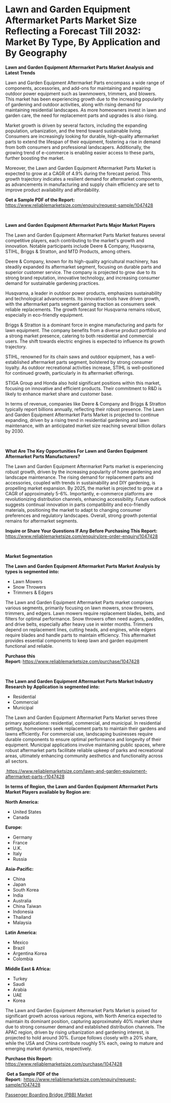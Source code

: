 <p><h1>Lawn and Garden Equipment Aftermarket Parts Market Size Reflecting a Forecast Till 2032: Market By Type, By Application and By Geography</h1></p><p><strong>Lawn and Garden Equipment Aftermarket Parts Market Analysis and Latest Trends</strong></p>
<p><p>Lawn and Garden Equipment Aftermarket Parts encompass a wide range of components, accessories, and add-ons for maintaining and repairing outdoor power equipment such as lawnmowers, trimmers, and blowers. This market has been experiencing growth due to the increasing popularity of gardening and outdoor activities, along with rising demand for maintaining residential landscapes. As more homeowners invest in lawn and garden care, the need for replacement parts and upgrades is also rising.</p><p>Market growth is driven by several factors, including the expanding population, urbanization, and the trend toward sustainable living. Consumers are increasingly looking for durable, high-quality aftermarket parts to extend the lifespan of their equipment, fostering a rise in demand from both consumers and professional landscapers. Additionally, the growing trend of e-commerce is enabling easier access to these parts, further boosting the market.</p><p>Moreover, the Lawn and Garden Equipment Aftermarket Parts Market is expected to grow at a CAGR of 4.9% during the forecast period. This growth trajectory indicates a resilient demand for aftermarket components, as advancements in manufacturing and supply chain efficiency are set to improve product availability and affordability.</p></p>
<p><strong>Get a Sample PDF of the Report:&nbsp;</strong> <a href="https://www.reliablemarketsize.com/enquiry/request-sample/1047428?utm_campaign=1836&utm_medium=2&utm_source=Github&utm_content=ia&utm_term=22032025&utm_id=lawn-and-garden-equipment-aftermarket-parts">https://www.reliablemarketsize.com/enquiry/request-sample/1047428</a></p>
<p>&nbsp;</p>
<p><strong>Lawn and Garden Equipment Aftermarket Parts Major Market Players</strong></p>
<p><p>The Lawn and Garden Equipment Aftermarket Parts Market features several competitive players, each contributing to the market's growth and innovation. Notable participants include Deere & Company, Husqvarna, STIHL, Briggs & Stratton, and MTD Products, among others.</p><p>Deere & Company, known for its high-quality agricultural machinery, has steadily expanded its aftermarket segment, focusing on durable parts and superior customer service. The company is projected to grow due to its strong brand reputation, innovative technology, and increasing consumer demand for sustainable gardening practices.</p><p>Husqvarna, a leader in outdoor power products, emphasizes sustainability and technological advancements. Its innovative tools have driven growth, with the aftermarket parts segment gaining traction as consumers seek reliable replacements. The growth forecast for Husqvarna remains robust, especially in eco-friendly equipment.</p><p>Briggs & Stratton is a dominant force in engine manufacturing and parts for lawn equipment. The company benefits from a diverse product portfolio and a strong market presence, catering to both residential and commercial users. The shift towards electric engines is expected to influence its growth trajectory.</p><p>STIHL, renowned for its chain saws and outdoor equipment, has a well-established aftermarket parts segment, bolstered by strong consumer loyalty. As outdoor recreational activities increase, STIHL is well-positioned for continued growth, particularly in its aftermarket offerings.</p><p>STIGA Group and Honda also hold significant positions within this market, focusing on innovative and efficient products. Their commitment to R&D is likely to enhance market share and customer base.</p><p>In terms of revenue, companies like Deere & Company and Briggs & Stratton typically report billions annually, reflecting their robust presence. The Lawn and Garden Equipment Aftermarket Parts Market is projected to continue expanding, driven by a rising trend in residential gardening and lawn maintenance, with an anticipated market size reaching several billion dollars by 2030.</p></p>
<p>&nbsp;</p>
<p><strong>What Are The Key Opportunities For Lawn and Garden Equipment Aftermarket Parts Manufacturers?</strong></p>
<p><p>The Lawn and Garden Equipment Aftermarket Parts market is experiencing robust growth, driven by the increasing popularity of home gardening and landscape maintenance. The rising demand for replacement parts and accessories, coupled with trends in sustainability and DIY gardening, is propelling market expansion. By 2025, the market is projected to grow at a CAGR of approximately 5-6%. Importantly, e-commerce platforms are revolutionizing distribution channels, enhancing accessibility. Future outlook suggests continual innovation in parts compatibility and eco-friendly materials, positioning the market to adapt to changing consumer preferences and regulatory landscapes. Overall, strong growth potential remains for aftermarket segments.</p></p>
<p><strong>Inquire or Share Your Questions If Any Before Purchasing This Report:</strong> <a href="https://www.reliablemarketsize.com/enquiry/pre-order-enquiry/1047428?utm_campaign=1836&utm_medium=2&utm_source=Github&utm_content=ia&utm_term=22032025&utm_id=lawn-and-garden-equipment-aftermarket-parts">https://www.reliablemarketsize.com/enquiry/pre-order-enquiry/1047428</a></p>
<p>&nbsp;</p>
<p><strong>Market Segmentation</strong></p>
<p><strong>The Lawn and Garden Equipment Aftermarket Parts Market Analysis by types is segmented into:</strong></p>
<p><ul><li>Lawn Mowers</li><li>Snow Throwers</li><li>Trimmers & Edgers</li></ul></p>
<p><p>The Lawn and Garden Equipment Aftermarket Parts market comprises various segments, primarily focusing on lawn mowers, snow throwers, trimmers, and edgers. Lawn mowers require replacement blades, belts, and filters for optimal performance. Snow throwers often need augers, paddles, and drive belts, especially after heavy use in winter months. Trimmers depend on replacement lines, cutting heads, and engines, while edgers require blades and handle parts to maintain efficiency. This aftermarket provides essential components to keep lawn and garden equipment functional and reliable.</p></p>
<p><strong>Purchase this Report:&nbsp;</strong><a href="https://www.reliablemarketsize.com/purchase/1047428?utm_campaign=1836&utm_medium=2&utm_source=Github&utm_content=ia&utm_term=22032025&utm_id=lawn-and-garden-equipment-aftermarket-parts">https://www.reliablemarketsize.com/purchase/1047428</a></p>
<p>&nbsp;</p>
<p><strong>The Lawn and Garden Equipment Aftermarket Parts Market Industry Research by Application is segmented into:</strong></p>
<p><ul><li>Residential</li><li>Commercial</li><li>Municipal</li></ul></p>
<p><p>The Lawn and Garden Equipment Aftermarket Parts Market serves three primary applications: residential, commercial, and municipal. In residential settings, homeowners seek replacement parts to maintain their gardens and lawns efficiently. For commercial use, landscaping businesses require durable components to ensure optimal performance and longevity of their equipment. Municipal applications involve maintaining public spaces, where robust aftermarket parts facilitate reliable upkeep of parks and recreational areas, ultimately enhancing community aesthetics and functionality across all sectors.</p></p>
<p><a href="https://www.reliablemarketsize.com/lawn-and-garden-equipment-aftermarket-parts-r1047428?utm_campaign=1836&utm_medium=2&utm_source=Github&utm_content=ia&utm_term=22032025&utm_id=lawn-and-garden-equipment-aftermarket-parts">&nbsp;https://www.reliablemarketsize.com/lawn-and-garden-equipment-aftermarket-parts-r1047428</a></p>
<p><strong>In terms of Region, the Lawn and Garden Equipment Aftermarket Parts Market Players available by Region are:</strong></p>
<p>
    <p> <strong> North America: </strong>
        <ul>
            <li>United States</li>
            <li>Canada</li>
        </ul>
        </p> 
    <p> <strong> Europe: </strong>
        <ul>
            <li>Germany</li>
            <li>France</li>
            <li>U.K.</li>
            <li>Italy</li>
            <li>Russia</li>
        </ul>
        </p> 
    <p> <strong> Asia-Pacific: </strong>
        <ul>
            <li>China</li>
            <li>Japan</li>
            <li>South Korea</li>
            <li>India</li>
            <li>Australia</li>
            <li>China Taiwan</li>
            <li>Indonesia</li>
            <li>Thailand</li>
            <li>Malaysia</li>
        </ul>
        </p> 
    <p> <strong> Latin America: </strong>
        <ul>
            <li>Mexico</li>
            <li>Brazil</li>
            <li>Argentina Korea</li>
            <li>Colombia</li>
        </ul>
        </p> 
    <p> <strong> Middle East & Africa: </strong>
        <ul>
            <li>Turkey</li>
            <li>Saudi</li>
            <li>Arabia</li>
            <li>UAE</li>
            <li>Korea</li>
        </ul>
    </p>
    </p>
<p><p>The Lawn and Garden Equipment Aftermarket Parts Market is poised for significant growth across various regions, with North America expected to maintain its dominant position, capturing approximately 40% market share due to strong consumer demand and established distribution channels. The APAC region, driven by rising urbanization and gardening interest, is projected to hold around 30%. Europe follows closely with a 20% share, while the USA and China contribute roughly 5% each, owing to mature and emerging market dynamics, respectively.</p></p>
<p><strong>Purchase this Report: </strong><a href="https://www.reliablemarketsize.com/purchase/1047428?utm_campaign=1836&utm_medium=2&utm_source=Github&utm_content=ia&utm_term=22032025&utm_id=lawn-and-garden-equipment-aftermarket-parts">https://www.reliablemarketsize.com/purchase/1047428</a></p>
<p>&nbsp;<strong>Get a Sample PDF of the Report:&nbsp;&nbsp;</strong><a href="https://www.reliablemarketsize.com/enquiry/request-sample/1047428?utm_campaign=1836&utm_medium=2&utm_source=Github&utm_content=ia&utm_term=22032025&utm_id=lawn-and-garden-equipment-aftermarket-parts">https://www.reliablemarketsize.com/enquiry/request-sample/1047428</a></p>
<p><strong></strong></p>
<p><p><a href="https://github.com/mabutironaldo/Market-Research-Report-List-7/blob/main/passenger-boarding-bridge-pbb-market.md?utm_campaign=1836&utm_medium=2&utm_source=Github&utm_content=ia&utm_term=22032025&utm_id=lawn-and-garden-equipment-aftermarket-parts">Passenger Boarding Bridge (PBB) Market</a></p></p>